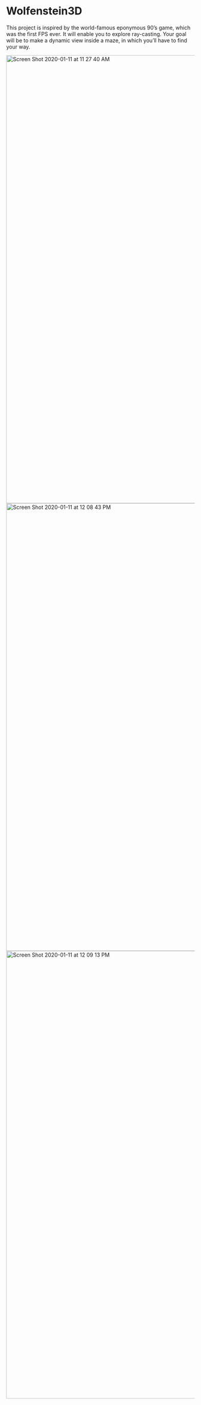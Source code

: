 # Wolfenstein3D
This project is inspired by the world-famous eponymous 90’s game, which was the first FPS ever. It will enable you to explore ray-casting. Your goal will be to make a dynamic view inside a maze, in which you’ll have to find your way.


<img width="1196" alt="Screen Shot 2020-01-11 at 11 27 40 AM" src="https://user-images.githubusercontent.com/48098400/72202215-6a6b9c80-3465-11ea-9a47-6ea935e2d4c7.png">
<img width="1195" alt="Screen Shot 2020-01-11 at 12 08 43 PM" src="https://user-images.githubusercontent.com/48098400/72202695-3b582980-346b-11ea-91fc-89688a110e09.png">
<img width="1195" alt="Screen Shot 2020-01-11 at 12 09 13 PM" src="https://user-images.githubusercontent.com/48098400/72202713-68a4d780-346b-11ea-9b5a-3af4a3ea7c19.png">
